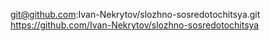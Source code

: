git@github.com:Ivan-Nekrytov/slozhno-sosredotochitsya.git
https://github.com/Ivan-Nekrytov/slozhno-sosredotochitsya